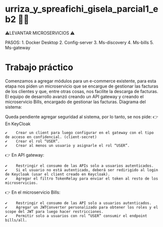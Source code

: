 # urriza_y_spreafichi_gisela_parcial1_eb2 🚀👾

⚠️LEVANTAR MICROSERVICIOS ⚠️

PASOS:
    1.	Docker Desktop
    2.	Config-server
    3.	Ms-discovery
    4.	Ms-bills
    5.	Ms-gateway

# Trabajo práctico

Comenzamos a agregar módulos para un e-commerce existente, para esta etapa nos piden un microservicio que se encargue de gestionar las facturas de los clientes y que, entre otras cosas, nos facilite la descarga de facturas. El equipo de desarrollo avanzó creando un API gateway y creando el microservicio Bills, encargado de gestionar las facturas. 
Diagrama del sistema:
 
Queda pendiente agregar seguridad al sistema, por lo tanto, se nos pide:
👉 En KeyCloak

    ✔️    Crear un client para luego configurar en el gateway con el tipo de acceso en confidencial. (client-secret)
    ✔️    Crear el rol “USER”.
    ✔️    Crear al menos un usuario y asignarle el rol “USER”.
    
👉 En API gateway:

    ✔️    Restringir el consumo de las APIs solo a usuarios autenticados.
    ✔️    Si el usuario no está autenticado, deberá ser redirigido al login de Keycloak (usar el client creado en Keycloak).
    ✔️    Agregar el filtro TokenRelay para enviar el token al resto de los microservicios.
    
👉 En el microservicio Bills:

    ✔️    Restringir el consumo de las API solo a usuarios autenticados.
    ✔️    Agregar un JWTConverter personalizado para obtener los roles y el scope del JWT para luego hacer restricciones.
    ✔️    Permitir solo a usuarios con rol “USER” consumir el endpoint bills/all.
    
